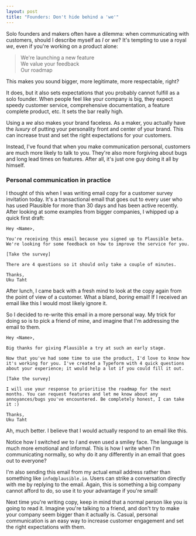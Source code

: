 ```yaml
---
layout: post
title: "Founders: Don't hide behind a 'we'"
---
```


Solo founders and makers often have a dilemma: when communicating with customers, should I describe myself
as _I_ or _we_? It's tempting to use a royal _we_, even if you're working on a product alone:

> We're launching a new feature<br />
> We value your feedback<br/>
> Our roadmap<br/>

This makes you sound bigger, more legitimate, more respectable, right?

It does, but it also sets expectations that you probably cannot fulfill as a solo founder. When people feel like your company is big, they expect speedy customer service, comprehensive documentation, a feature complete product, etc. It sets the bar really high.

Using a _we_ also makes your brand faceless. As a maker,
you actually have the _luxury_ of putting your personality
front and center of your brand. This can increase trust and set the right expectations for your customers.

Instead, I've found that when you make communication personal, customers are much more likely to talk to
you. They're also more forgiving about bugs and long lead times on features.
After all, it's just one guy doing it all by himself.

### Personal communication in practice

I thought of this when I was writing email copy for a customer survey invitation today. It's a
transactional email that goes out to every user who has used Plausible for more than 30 days
and has been active recently. After looking at some examples from bigger companies,
I whipped up a quick first draft:

```
Hey <Name>,

You're receiving this email because you signed up to Plausible beta. We're looking for some feedback on how to improve the service for you.

[Take the survey]

There are 4 questions so it should only take a couple of minutes.

Thanks,
Uku Taht
```

After lunch, I came back with a fresh mind to look at the copy again from the point of view of a customer. What a bland, _boring_ email!  If I received an email like this I would most likely ignore it.

So I decided to re-write this email in a more personal way. My trick for doing
so is to pick a friend of mine, and imagine that I'm addressing the email to them.
```
Hey <Name>,

Big thanks for giving Plausible a try at such an early stage.

Now that you've had some time to use the product, I'd love to know how it's working for you. I've created a Typeform with 4 quick questions about your experience; it would help a lot if you could fill it out.

[Take the survey]

I will use your response to prioritise the roadmap for the next months. You can request features and let me know about any annoyances/bugs you've encountered. Be completely honest, I can take it :)

Thanks,
Uku Taht
```

Ah, much better. I believe that I would actually respond to an email like this.

Notice how I switched _we_ to _I_ and even used a smiley face. The language is much more emotional and informal.
This is how I write when I'm communicating normally,
so why do it any differently in an email that goes out to everyone?

I'm also sending this email from my actual email address rather than something like `info@plausible.io`.
Users can strike a conversation directly with me by replying to the email. Again,
this is something a big company cannot afford to do, so use it to your advantage if you're small!

Next time you're writing copy, keep in mind that a normal person like you is going to read it. Imagine you're talking to a friend,
and don't try to make your company seem bigger than it actually is. Casual, personal communication is an easy way to increase customer
engagement and set the right expectations with them.
